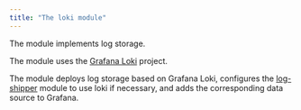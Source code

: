 ```yaml
---
title: "The loki module"
---
```


The module implements log storage.

The module uses the [Grafana Loki](https://grafana.com/oss/loki/) project.

The module deploys log storage based on Grafana Loki, configures the [log-shipper](../460-log-shipper/) module to use loki if necessary, and adds the corresponding data source to Grafana.
